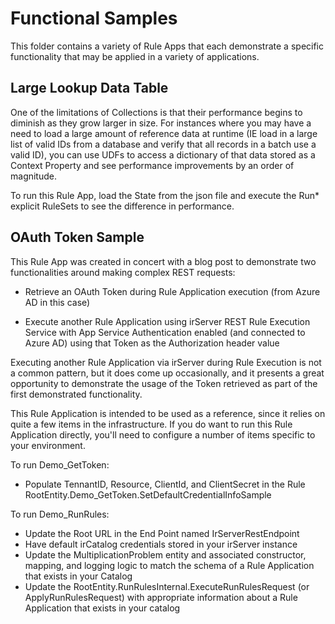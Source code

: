 # Functional Samples

This folder contains a variety of Rule Apps that each demonstrate a specific functionality that may be applied in a variety of applications.

## Large Lookup Data Table
One of the limitations of Collections is that their performance begins to diminish as they grow larger in size.  For instances where you may have a need to load a large amount of reference data at runtime (IE load in a large list of valid IDs from a database and verify that all records in a batch use a valid ID), you can use UDFs to access a dictionary of that data stored as a Context Property and see performance improvements by an order of magnitude.

To run this Rule App, load the State from the json file and execute the Run* explicit RuleSets to see the difference in performance. 

## OAuth Token Sample

This Rule App was created in concert with a blog post to demonstrate two functionalities around making complex REST requests:

- Retrieve an OAuth Token during Rule Application execution (from Azure AD in this case)

- Execute another Rule Application using irServer REST Rule Execution Service with App Service Authentication enabled (and connected to Azure AD) using that Token as the Authorization header value

Executing another Rule Application via irServer during Rule Execution is not a common pattern, but it does come up occasionally, and it presents a great opportunity to demonstrate the usage of the Token retrieved as part of the first demonstrated functionality.

This Rule Application is intended to be used as a reference, since it relies on quite a few items in the infrastructure.  If you do want to run this Rule Application directly, you'll need to configure a number of items specific to your environment.

To run Demo_GetToken:
- Populate TennantID, Resource, ClientId, and ClientSecret in the Rule RootEntity.Demo_GetToken.SetDefaultCredentialInfoSample

To run Demo_RunRules:
- Update the Root URL in the End Point named IrServerRestEndpoint 
- Have default irCatalog credentials stored in your irServer instance
- Update the MultiplicationProblem entity and associated constructor, mapping, and logging logic to match the schema of a Rule Application that exists in your Catalog
- Update the RootEntity.RunRulesInternal.ExecuteRunRulesRequest (or ApplyRunRulesRequest) with appropriate information about a Rule Application that exists in your catalog

